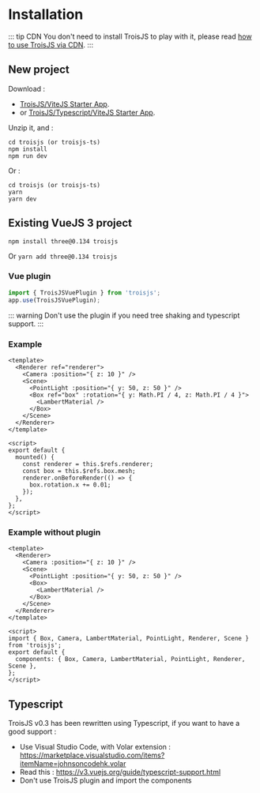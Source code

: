 # Installation

::: tip CDN
You don't need to install TroisJS to play with it, please read [how to use TroisJS via CDN](cdn).
:::

## New project

Download :
- [TroisJS/ViteJS Starter App](https://raw.githubusercontent.com/troisjs/troisjs.github.io/HEAD/src/public/assets/troisjs.zip).
- or [TroisJS/Typescript/ViteJS Starter App](https://raw.githubusercontent.com/troisjs/troisjs.github.io/HEAD/src/public/assets/troisjs-ts.zip).

Unzip it, and :

```
cd troisjs (or troisjs-ts)
npm install
npm run dev
```

Or :

```
cd troisjs (or troisjs-ts)
yarn
yarn dev
```

## Existing VueJS 3 project

`npm install three@0.134 troisjs`

Or `yarn add three@0.134 troisjs`

### Vue plugin

```js
import { TroisJSVuePlugin } from 'troisjs';
app.use(TroisJSVuePlugin);
```

::: warning
Don't use the plugin if you need tree shaking and typescript support.
:::

### Example

```vue
<template>
  <Renderer ref="renderer">
    <Camera :position="{ z: 10 }" />
    <Scene>
      <PointLight :position="{ y: 50, z: 50 }" />
      <Box ref="box" :rotation="{ y: Math.PI / 4, z: Math.PI / 4 }">
        <LambertMaterial />
      </Box>
    </Scene>
  </Renderer>
</template>

<script>
export default {
  mounted() {
    const renderer = this.$refs.renderer;
    const box = this.$refs.box.mesh;
    renderer.onBeforeRender(() => {
      box.rotation.x += 0.01;
    });
  },
};
</script>
```

### Example without plugin

```vue
<template>
  <Renderer>
    <Camera :position="{ z: 10 }" />
    <Scene>
      <PointLight :position="{ y: 50, z: 50 }" />
      <Box>
        <LambertMaterial />
      </Box>
    </Scene>
  </Renderer>
</template>

<script>
import { Box, Camera, LambertMaterial, PointLight, Renderer, Scene } from 'troisjs';
export default {
  components: { Box, Camera, LambertMaterial, PointLight, Renderer, Scene },
};
</script>
```

## Typescript

TroisJS v0.3 has been rewritten using Typescript, if you want to have a good support :

- Use Visual Studio Code, with Volar extension : https://marketplace.visualstudio.com/items?itemName=johnsoncodehk.volar
- Read this : https://v3.vuejs.org/guide/typescript-support.html
- Don't use TroisJS plugin and import the components
